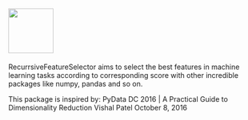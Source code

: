 # <img src="https://raw.githubusercontent.com/HindyDS/RecurrsiveFeatureSelector/main/logo/logo.png" height="90">

RecurrsiveFeatureSelector aims to select the best features in machine learning tasks according to corresponding score with other incredible packages like numpy, pandas and so on.

This package is inspired by: 
PyData DC 2016 | A Practical Guide to Dimensionality Reduction 
Vishal Patel
October 8, 2016

